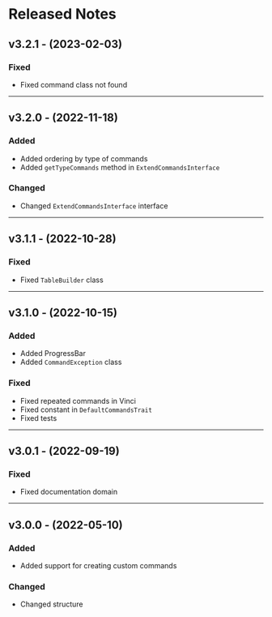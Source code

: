 # Released Notes

## v3.2.1 - (2023-02-03)

### Fixed

- Fixed command class not found

--------------------------------------------------------------------------

## v3.2.0 - (2022-11-18)

### Added

- Added ordering by type of commands
- Added `getTypeCommands` method in `ExtendCommandsInterface`

### Changed

- Changed `ExtendCommandsInterface` interface

--------------------------------------------------------------------------

## v3.1.1 - (2022-10-28)

### Fixed

- Fixed `TableBuilder` class

--------------------------------------------------------------------------

## v3.1.0 - (2022-10-15)

### Added

- Added ProgressBar
- Added `CommandException` class

### Fixed

- Fixed repeated commands in Vinci
- Fixed constant in `DefaultCommandsTrait`
- Fixed tests

--------------------------------------------------------------------------

## v3.0.1 - (2022-09-19)

### Fixed

- Fixed documentation domain

--------------------------------------------------------------------------

## v3.0.0 - (2022-05-10)

### Added

- Added support for creating custom commands

### Changed

- Changed structure